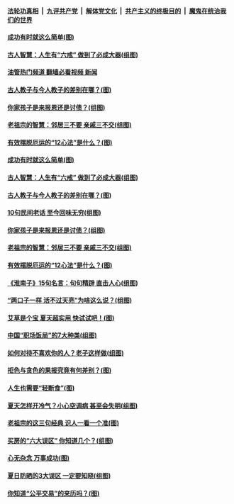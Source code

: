 ####  [法轮功真相](../../../../basic/blob/master/README.md?t=07011231) &nbsp;|&nbsp; [九评共产党](../../../../9ping.md/blob/master/README.md?t=07011231) &nbsp;|&nbsp; [解体党文化](../../../../jtdwh.md/blob/master/README.md?t=07011231)  &nbsp;|&nbsp; [共产主义的终极目的](../../../../gczydzjmd.md/blob/master/README.md?t=07011231) &nbsp;|&nbsp; [魔鬼在统治我们的世界](../../../../mgztzwmdsj.md/blob/master/README.md?t=07011231) 

#### [成功有时就这么简单(图)](../pages/p8/1010420.md?t=07011231) 

#### [古人智慧：人生有“六戒” 做到了必成大器(组图)](../pages/p8/1010478.md?t=07011231) 

#### [油管热门频道 翻墙必看视频 新闻](http://45.76.130.85:81/youtube.html?07011231)

#### [古人教子与今人教子的差别在哪？(图)](../pages/p8/1010414.md?t=07011231) 

#### [你家孩子是来报恩还是讨债？(组图)](../pages/p8/1010398.md?t=07011231) 

#### [老祖宗的智慧：邻居三不要 亲戚三不交(组图)](../pages/p8/1010389.md?t=07011231) 

#### [有效摆脱厄运的“12心法”是什么？(图)](../pages/p8/1010225.md?t=07011231) 

#### [成功有时就这么简单(图)](../pages/p8/1010420.md?t=07011231) 

#### [古人智慧：人生有“六戒” 做到了必成大器(组图)](../pages/p8/1010478.md?t=07011231) 

#### [古人教子与今人教子的差别在哪？(图)](../pages/p8/1010414.md?t=07011231) 

#### [10句民间老话 至今回味无穷(组图)](../pages/p8/1009331.md?t=07011231) 

#### [你家孩子是来报恩还是讨债？(组图)](../pages/p8/1010398.md?t=07011231) 

#### [老祖宗的智慧：邻居三不要 亲戚三不交(组图)](../pages/p8/1010389.md?t=07011231) 

#### [有效摆脱厄运的“12心法”是什么？(图)](../pages/p8/1010225.md?t=07011231) 

#### [《淮南子》15句名言：句句精辟 直击人心(组图)](../pages/p8/1010327.md?t=07011231) 

#### [“两口子一样 活不过天亮”为啥这么说？(组图)](../pages/p8/1010297.md?t=07011231) 

#### [艾草是个宝 夏天超实用 快试试吧！(图)](../pages/p8/1010206.md?t=07011231) 

#### [中国“职场饭局”的7大种类(组图)](../pages/p8/1007503.md?t=07011231) 

#### [如何对待不喜欢你的人？老子这样做(组图)](../pages/p8/1009337.md?t=07011231) 

#### [拒色与贪色的果报究竟有何差别？(图)](../pages/p8/1009998.md?t=07011231) 

#### [人生也需要“轻断食”(图)](../pages/p8/1009987.md?t=07011231) 

#### [夏天怎样开冷气？小心空调病 甚至会失明(组图)](../pages/p8/1010031.md?t=07011231) 

#### [老祖宗的这三句经典 识人一看一个准(图)](../pages/p8/1009937.md?t=07011231) 

#### [买房的“六大误区” 你知道几个？(组图)](../pages/p8/1010030.md?t=07011231) 

#### [心无杂念 万事成功(图)](../pages/p8/1009986.md?t=07011231) 

#### [夏日防晒的3大误区 一定要知晓(组图)](../pages/p8/1009990.md?t=07011231) 

#### [你知道“公平交易”的来历吗？(图)](../pages/p8/1010028.md?t=07011231) 

<img src='http://gfw-breaker.win/goodnews/indexes/p8.md' width='0px' height='0px'/>
